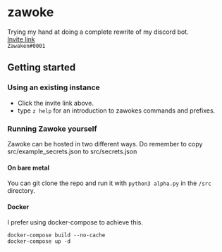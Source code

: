 # zawoke
Trying my hand at doing a complete rewrite of my discord bot.
<br>[Invite link](https://discordapp.com/oauth2/authorize?client_id=319005959022313483&scope=bot&permissions=2146958591)
<br>`Zawaken#0001`

## Getting started

### Using an existing instance
 - Click the invite link above.
 - type `z help` for an introduction to zawokes commands and prefixes.

### Running Zawoke yourself
Zawoke can be hosted in two different ways.
Do remember to copy src/example_secrets.json to src/secrets.json

#### On bare metal
You can git clone the repo and run it with `python3 alpha.py` in the `/src` directory.

#### Docker

I prefer using docker-compose to achieve this.

```
docker-compose build --no-cache
docker-compose up -d
```
